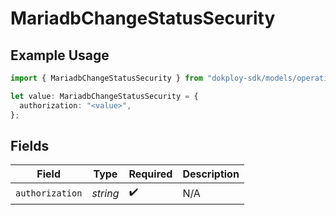 # MariadbChangeStatusSecurity

## Example Usage

```typescript
import { MariadbChangeStatusSecurity } from "dokploy-sdk/models/operations";

let value: MariadbChangeStatusSecurity = {
  authorization: "<value>",
};
```

## Fields

| Field              | Type               | Required           | Description        |
| ------------------ | ------------------ | ------------------ | ------------------ |
| `authorization`    | *string*           | :heavy_check_mark: | N/A                |